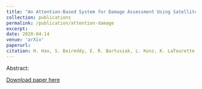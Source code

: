 ```yaml
---
title: "An Attention-Based System for Damage Assessment Using Satellite Imagery"
collection: publications
permalink: /publication/attention-damage
excerpt: 
date: 2020-04-14
venue: 'arXiv'
paperurl:
citation: H. Hao, S. Baireddy, E. R. Bartusiak, L. Konz, K. LaTourette, M. Gribbons, M. Chan, M. L. Comer, E. J. Delp. “An Attention-Based System for Damage Assessment Using Satellite Imagery”. arxiv:2004.06643. April 2020.'
---
```

Abstract:

[Download paper here](https://arxiv.org/pdf/2004.06643) 
